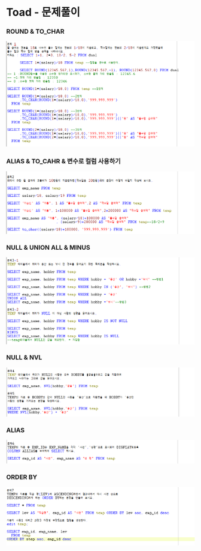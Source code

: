 # Toad - 문제풀이

### ROUND & TO\_CHAR

![](../../.gitbook/assets/2-1%20%281%29.png)

### ALIAS & TO\_CAHR & 변수로 컬럼 사용하기

![](../../.gitbook/assets/2-2%20%281%29.png)

### NULL & UNION ALL & MINUS

![](../../.gitbook/assets/2-3.png)

### NULL & NVL

![](../../.gitbook/assets/2-4.png)

### ALIAS

![](../../.gitbook/assets/2-5.png)

### ORDER BY

![](../../.gitbook/assets/2-6.png)



